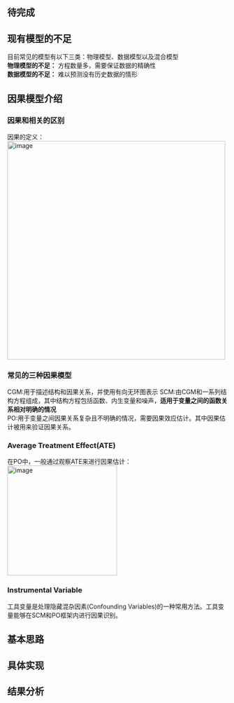 ## 待完成
## 现有模型的不足
目前常见的模型有以下三类：物理模型、数据模型以及混合模型  
**物理模型的不足：** 方程数量多，需要保证数据的精确性  
**数据模型的不足：** 难以预测没有历史数据的情形
## 因果模型介绍
### 因果和相关的区别
因果的定义：  
<img width="499" alt="image" src="https://github.com/user-attachments/assets/20982fc4-4c00-4436-9f66-76ff823a9da0">  
### 常见的三种因果模型
CGM:用于描述结构和因果关系，并使用有向无环图表示
SCM:由CGM和一系列结构方程组成，其中结构方程包括函数、内生变量和噪声，**适用于变量之间的函数关系相对明确的情况**  
PO:用于变量之间因果关系复杂且不明确的情况，需要因果效应估计。其中因果估计被用来验证因果关系。
### Average Treatment Effect(ATE)
在PO中，一般通过观察ATE来进行因果估计：  
<img width="251" alt="image" src="https://github.com/user-attachments/assets/7342d361-b96a-4bfc-b975-1d23770a6be6">  
### Instrumental Variable
工具变量是处理隐藏混杂因素(Confounding Variables)的一种常用方法。工具变量能够在SCM和PO框架内进行因果识别。
## 基本思路

## 具体实现
## 结果分析
